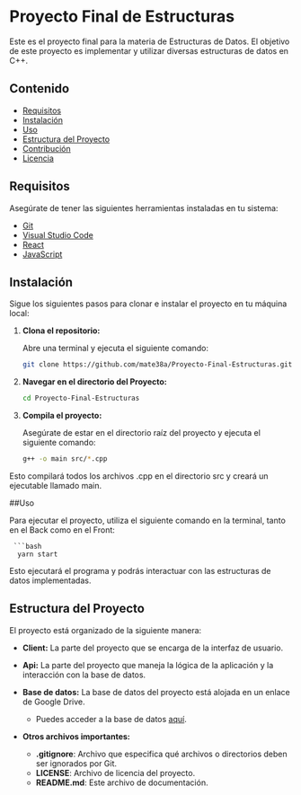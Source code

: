 # Proyecto Final de Estructuras

Este es el proyecto final para la materia de Estructuras de Datos. El objetivo de este proyecto es implementar y utilizar diversas estructuras de datos en C++.

## Contenido

- [Requisitos](#requisitos)
- [Instalación](#instalación)
- [Uso](#uso)
- [Estructura del Proyecto](#estructura-del-proyecto)
- [Contribución](#contribución)
- [Licencia](#licencia)

## Requisitos

Asegúrate de tener las siguientes herramientas instaladas en tu sistema:

- [Git](https://git-scm.com/)
- [Visual Studio Code](https://code.visualstudio.com/docs/languages/javascript)
- [React](https://es.react.dev/learn/installation)
- [JavaScript](https://code.visualstudio.com/docs/languages/javascript)

## Instalación

Sigue los siguientes pasos para clonar e instalar el proyecto en tu máquina local:

1. **Clona el repositorio:**

   Abre una terminal y ejecuta el siguiente comando:

   ```bash
   git clone https://github.com/mate38a/Proyecto-Final-Estructuras.git

2. **Navegar en el directorio del Proyecto:**

   ```bash
   cd Proyecto-Final-Estructuras
   
4. **Compila el proyecto:**

   Asegúrate de estar en el directorio raíz del proyecto y ejecuta el siguiente comando:

   ```bash
   g++ -o main src/*.cpp
   
Esto compilará todos los archivos .cpp en el directorio src y creará un ejecutable llamado main.

##Uso

   Para ejecutar el proyecto, utiliza el siguiente comando en la terminal, tanto en el Back como en el Front:

     ```bash
      yarn start
   
      
Esto ejecutará el programa y podrás interactuar con las estructuras de datos implementadas.

## Estructura del Proyecto

El proyecto está organizado de la siguiente manera:

- **Client:** La parte del proyecto que se encarga de la interfaz de usuario.

- **Api:** La parte del proyecto que maneja la lógica de la aplicación y la interacción con la base de datos.

- **Base de datos:** La base de datos del proyecto está alojada en un enlace de Google Drive.
  - Puedes acceder a la base de datos [aquí](https://drive.google.com/drive/folders/XXXXXXXXXXXXX).

- **Otros archivos importantes:**
  - **.gitignore**: Archivo que especifica qué archivos o directorios deben ser ignorados por Git.
  - **LICENSE**: Archivo de licencia del proyecto.
  - **README.md**: Este archivo de documentación.




